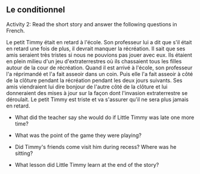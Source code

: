 ## **Le conditionnel**

Activity 2: Read the short story and answer the following questions in French.

Le petit Timmy était en retard à l'école. Son professeur lui a dit que
s'il était en retard une fois de plus, il devrait manquer la
récréation. Il sait que ses amis seraient très tristes si nous ne
pouvions pas jouer avec eux. Ils étaient en plein milieu d'un jeu
d'extraterrestres où ils chassaient tous les filles autour de la cour
de récréation. Quand il est arrivé à l'école, son professeur l'a
réprimandé et l'a fait asseoir dans un coin. Puis elle l'a fait
asseoir à côté de la clôture pendant la récréation pendant les deux
jours suivants. Ses amis viendraient lui dire bonjour de l'autre côté
de la clôture et lui donneraient des mises à jour sur la façon dont
l'invasion extraterrestre se déroulait. Le petit Timmy est triste et
va s'assurer qu'il ne sera plus jamais en retard.

- What did the teacher say she would do if Little Timmy was late one more time?

- What was the point of the game they were playing?

- Did Timmy's friends come visit him during recess? Where was he sitting?

- What lesson did Little Timmy learn at the end of the story?
